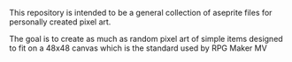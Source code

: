 This repository is intended to be a general collection of aseprite files for personally created pixel art. 

The goal is to create as much as random pixel art of simple items designed to fit on a 48x48 canvas which is the standard used by RPG Maker MV